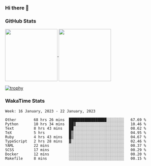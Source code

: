 ### Hi there 👋

### GitHub Stats

<a href="https://github.com/anuraghazra/github-readme-stats">
  <img align="center" height="170px" src="https://github-readme-stats.vercel.app/api/top-langs/?username=tksfjt1024&layout=compact&count_private=true&show_icons=true&show_icons=true&theme=graywhite" />
</a>
<a href="https://github.com/anuraghazra/github-readme-stats">
  <img align="center" height="170px" src="https://github-readme-stats.vercel.app/api?username=tksfjt1024&count_private=true&show_icons=true&show_icons=true&theme=graywhite" />
</a>

[![trophy](https://github-profile-trophy.vercel.app/?username=tksfjt1024)](https://github.com/ryo-ma/github-profile-trophy)

### WakaTime Stats

<!--START_SECTION:waka-->
```text
Week: 16 January, 2023 - 22 January, 2023

Other        68 hrs 26 mins  █████████████████░░░░░░░░   67.69 % 
Python       10 hrs 34 mins  ██▓░░░░░░░░░░░░░░░░░░░░░░   10.46 % 
Text         8 hrs 43 mins   ██░░░░░░░░░░░░░░░░░░░░░░░   08.62 % 
TeX          5 hrs           █▒░░░░░░░░░░░░░░░░░░░░░░░   04.95 % 
Ruby         4 hrs 43 mins   █▒░░░░░░░░░░░░░░░░░░░░░░░   04.67 % 
TypeScript   2 hrs 28 mins   ▓░░░░░░░░░░░░░░░░░░░░░░░░   02.46 % 
YAML         22 mins         ░░░░░░░░░░░░░░░░░░░░░░░░░   00.37 % 
SCSS         17 mins         ░░░░░░░░░░░░░░░░░░░░░░░░░   00.29 % 
Docker       12 mins         ░░░░░░░░░░░░░░░░░░░░░░░░░   00.20 % 
Makefile     8 mins          ░░░░░░░░░░░░░░░░░░░░░░░░░   00.15 % 
```
<!--END_SECTION:waka-->
